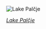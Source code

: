 
![Lake Palčje](https://upload.wikimedia.org/wikipedia/commons/thumb/4/44/Palskopanorama3.jpg/900px-Palskopanorama3.jpg)

*[Lake Palčje](https://wikipedia.org/wiki/File:Palskopanorama3.jpg)*
